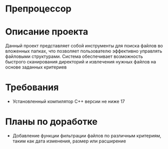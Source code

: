 # Препроцессор

# Описание проекта
Данный проект представляет собой инструменты для поиска файлов во вложенных папках, что позволяет пользователю эффективно управлять файловыми структурами. Система обеспечивает возможность быстрого сканирования директорий и извлечения нужных файлов на основе заданных критериев

# Требования
- Установленный компилятор C++ версии не ниже 17

# Планы по доработке
- Добавление функции фильтрации файлов по различным критериям, таким как дата изменения, размер или расширение